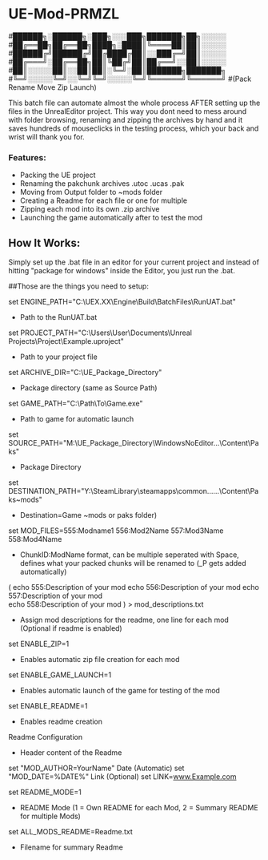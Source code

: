 # UE-Mod-PRMZL

#██████╗░██████╗░███╗░░░███╗███████╗██╗░░░░░
#██╔══██╗██╔══██╗████╗░████║╚════██║██║░░░░░
#██████╔╝██████╔╝██╔████╔██║░░███╔═╝██║░░░░░
#██╔═══╝░██╔══██╗██║╚██╔╝██║██╔══╝░░██║░░░░░
#██║░░░░░██║░░██║██║░╚═╝░██║███████╗███████╗
#╚═╝░░░░░╚═╝░░╚═╝╚═╝░░░░░╚═╝╚══════╝╚══════╝
#(Pack Rename Move Zip Launch)

This batch file can automate almost the whole process AFTER setting up the files in the UnrealEditor project.
This way you dont need to mess around with folder browsing, renaming and zipping the archives by hand and it saves hundreds of mouseclicks in the testing process, which your back and wrist will thank you for.


### **Features:**
- Packing the UE project
- Renaming the pakchunk archives .utoc .ucas .pak
- Moving from Output folder to ~mods folder
- Creating a Readme for each file or one for multiple
- Zipping each mod into its own .zip archive
- Launching the game automatically after to test the mod

  
## How It Works:

Simply set up the .bat file in an editor for your current project and instead of hitting "package for windows" inside the Editor, you just run the .bat.



##Those are the things you need to setup:


set ENGINE_PATH="C:\UEX.XX\Engine\Build\BatchFiles\RunUAT.bat"
- Path to the RunUAT.bat 

set PROJECT_PATH="C:\Users\User\Documents\Unreal Projects\Project\Example.uproject"
- Path to your project file

set ARCHIVE_DIR="C:\UE_Package_Directory"
- Package directory (same as Source Path)

set GAME_PATH="C:\Path\To\Game.exe" 
- Path to game for automatic launch

set SOURCE_PATH="M:\UE_Package_Directory\WindowsNoEditor\...\Content\Paks"   
- Package Directory 

set DESTINATION_PATH="Y:\SteamLibrary\steamapps\common\...\...\Content\Paks\~mods" 
- Destination=Game ~mods or paks folder)


set MOD_FILES=555:Modname1 556:Mod2Name 557:Mod3Name 558:Mod4Name 
- ChunkID:ModName format, can be multiple seperated with Space, defines what your packed chunks will be renamed to (_P gets added automatically)

(
    echo 555:Description of your mod
    echo 556:Description of your mod
    echo 557:Description of your mod  
    echo 558:Description of your mod
) > mod_descriptions.txt
- Assign mod descriptions for the readme, one line for each mod (Optional if readme is enabled)

set ENABLE_ZIP=1 
- Enables automatic zip file creation for each mod

set ENABLE_GAME_LAUNCH=1 
- Enables automatic launch of the game for testing of the mod

set ENABLE_README=1    
- Enables readme creation

Readme Configuration  
- Header content of the Readme

set "MOD_AUTHOR=YourName"
Date (Automatic)
set "MOD_DATE=%DATE%"
Link (Optional)
set LINK=www.Example.com

set README_MODE=1 
- README Mode (1 = Own README for each Mod, 2 = Summary README for multiple Mods)

set ALL_MODS_README=Readme.txt 
- Filename for summary Readme
